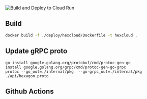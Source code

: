 ![Build and Deploy to Cloud Run](https://github.com/3vilM33pl3/hexcloud/workflows/Build%20and%20Deploy%20to%20Cloud%20Run/badge.svg)

## Build
```bash
docker build -f ./deploy/hexcloud/Dockerfile -t hexcloud .
```

## Update gRPC proto
```shell
go install google.golang.org/protobuf/cmd/protoc-gen-go
install google.golang.org/grpc/cmd/protoc-gen-go-grpc
protoc --go_out=./internal/pkg  --go-grpc_out=./internal/pkg ./api/hexagon.proto
```

## Github Actions
